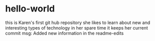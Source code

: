 # hello-world
this is Karen's first git hub repository
she likes to learn about new and interesting types of technology in her spare time
it keeps her current
commit msg: Added new information in the readme-edits       
